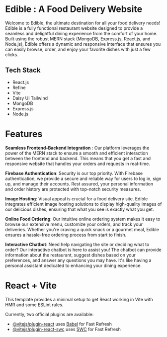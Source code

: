 # Edible : A Food Delivery Website
Welcome to Edible, the ultimate destination for all your food delivery needs! Edible is a fully functional restaurant website designed to provide a seamless and delightful dining experience from the comfort of your home. Built using the robust MERN stack (MongoDB, Express.js, React.js, and Node.js), Edible offers a dynamic and responsive interface that ensures you can easily browse, order, and enjoy your favorite dishes with just a few clicks.

## Tech Stack
- React.js
- Refine
- Vite
- Daisy UI Tailwind
- MongoDB
- Express.js
- Node.js

# Features
**Seamless Frontend-Backend Integration** : Our platform leverages the power of the MERN stack to ensure a smooth and efficient interaction between the frontend and backend. This means that you get a fast and responsive website that handles your orders and requests in real-time.

**Firebase Authentication**: Security is our top priority. With Firebase authentication, we provide a secure and reliable way for users to log in, sign up, and manage their accounts. Rest assured, your personal information and order history are protected with top-notch security measures.

**Image Hosting**: Visual appeal is crucial for a food delivery site. Edible integrates efficient image hosting solutions to display high-quality images of our delicious dishes, ensuring that what you see is exactly what you get.

**Online Food Ordering**: Our intuitive online ordering system makes it easy to browse our extensive menu, customize your orders, and track your deliveries. Whether you're craving a quick snack or a gourmet meal, Edible ensures a hassle-free ordering process from start to finish.

**Interactive Chatbot**: Need help navigating the site or deciding what to order? Our interactive chatbot is here to assist you! The chatbot can provide information about the restaurant, suggest dishes based on your preferences, and answer any questions you may have. It's like having a personal assistant dedicated to enhancing your dining experience.

# React + Vite

This template provides a minimal setup to get React working in Vite with HMR and some ESLint rules.

Currently, two official plugins are available:

- [@vitejs/plugin-react](https://github.com/vitejs/vite-plugin-react/blob/main/packages/plugin-react/README.md) uses [Babel](https://babeljs.io/) for Fast Refresh
- [@vitejs/plugin-react-swc](https://github.com/vitejs/vite-plugin-react-swc) uses [SWC](https://swc.rs/) for Fast Refresh

